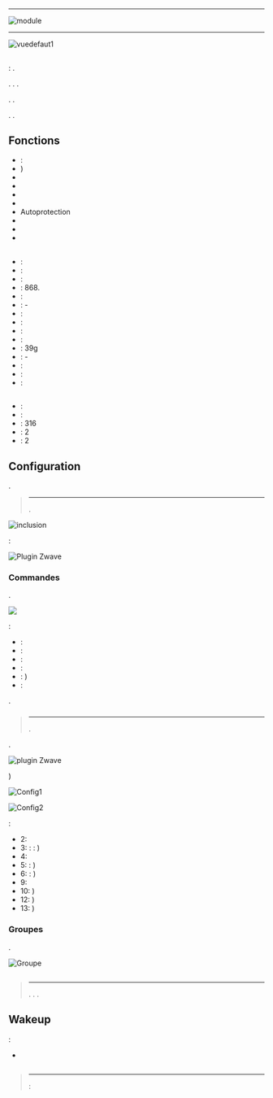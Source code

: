 # 

****

![module](images/philio.psp01/module.jpg)

****

![vuedefaut1](images/philio.psp01/vuedefaut1.jpg)

## 

 : .

. . .

. .

. .

## Fonctions

-   : 
-   )
-   
-   
-   
-   
-   Autoprotection
-   
-   
-   

## 

-    : 
-    : 
-    : 
-    : 868.
-    : 
-    : -
-    : 
-    : 
-    : 
-    : 
-    : 39g
-    : -
-    : 
-    : 
-    : 

## 

-    : 
-    : 
-    : 316
-    : 2
-    : 2

## Configuration

 [](https://doc.jeedom.com/en_US/plugins/automation%20protocol/openzwave/).

> ****
>
> .

![inclusion](images/philio.psp01/inclusion.jpg)

 :

![Plugin Zwave](images/philio.psp01/information.jpg)

### Commandes

.

![](images/philio.psp01/commandes.jpg)

 :

-    : 
-    : 
-    : 
-    : 
-    : )
-    : 

.

### 

> ****
>
> .

.

![ plugin Zwave](images/plugin/bouton_configuration.jpg)

)

![Config1](images/philio.psp01/config1.jpg)

![Config2](images/philio.psp01/config2.jpg)

 :

-   2: 
-   3:  : : )
-   4: 
-   5:  : )
-   6:  : )
-   9: 
-   10: )
-   12: )
-   13: )

### Groupes

.

![Groupe](images/philio.psp01/groupe.jpg)

## 

### 

> ****
>
> . . .

## Wakeup

 :

-   

## 

> ****
>
>  : 
